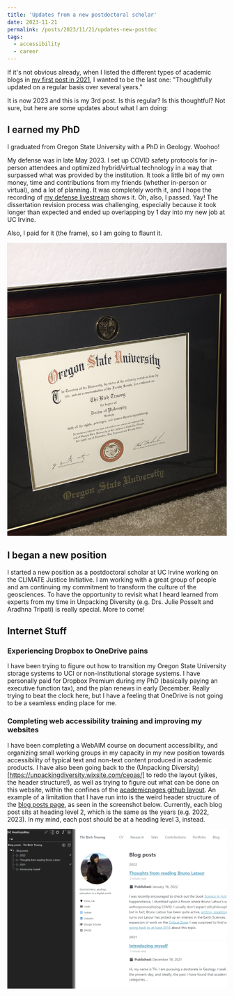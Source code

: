 ```yaml
---
title: 'Updates from a new postdoctoral scholar'
date: 2023-11-21
permalink: /posts/2023/11/21/updates-new-postdoc
tags:
  - accessibility
  - career
---
```

If it's not obvious already, when I listed the different types of academic blogs in [my first post in 2021](https://thi-truong.github.io/posts/2021/12/18/hello/), I wanted to be the last one: "Thoughtfully updated on a regular basis over several years."

It is now 2023 and this is my 3rd post. Is this regular? Is this thoughtful? Not sure, but here are some updates about what I am doing:

## I earned my PhD
I graduated from Oregon State University with a PhD in Geology. Woohoo!

My defense was in late May 2023. I set up COVID safety protocols for in-person attendees and optimized hybrid/virtual technology in a way that surpassed what was provided by the institution. It took a little bit of my own money, time and contributions from my friends (whether in-person or virtual), and a lot of planning. It was completely worth it, and I hope the recording of [my defense livestream](https://www.youtube.com/watch?v=L7r26669TNA) shows it. Oh, also, I passed. Yay! The dissertation revision process was challenging, especially because it took longer than expected and ended up overlapping by 1 day into my new job at UC Irvine.

Also, I paid for it (the frame), so I am going to flaunt it. 

<img src="/images/osu-diploma.jpg" alt="Oregon State University diploma for Thi Truong degree of PhD in Geology">

## I began a new position

I started a new position as a postdoctoral scholar at UC Irvine working on the CLIMATE Justice Initiative. I am working with a great group of people and am continuing my commitment to transform the culture of the geosciences. To have the opportunity to revisit what I heard learned from experts from my time in Unpacking Diversity (e.g. Drs. Julie Posselt and Aradhna Tripati) is really special. More to come!

## Internet Stuff

### Experiencing Dropbox to OneDrive pains

I have been trying to figure out how to transition my Oregon State University storage systems to UCI or non-institutional storage systems. I have personally paid for Dropbox Premium during my PhD (basically paying an executive function tax), and the plan renews in early December. Really trying to beat the clock here, but I have a feeling that OneDrive is not going to be a seamless ending place for me.

### Completing web accessibility training and improving my websites

I have been completing a WebAIM course on document accessibility, and organizing small working groups in my capacity in my new position towards accessibility of typical text and non-text content produced in academic products. I have also been going back to the (Unpacking Diversity)[https://unpackingdiversity.wixsite.com/ceoas/] to redo the layout (yikes, the header structure!), as well as trying to figure out what can be done on this website, within the confines of the [academicpages github layout](https://academicpages.github.io/). An example of a limitation that I have run into is the weird header structure of the [blog posts page](https://thi-truong.github.io/year-archive/), as seen in the screenshot below. Currently, each blog post sits at heading level 2, which is the same as the years (e.g. 2022, 2023). In my mind, each post should be at a heading level 3, instead.

<img src="/images/screenshot-weird-headers-blog.png" alt="Screenshot of blog posts page with information from HeadingsApp extension">
